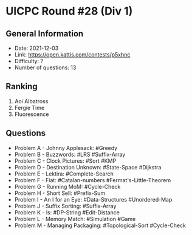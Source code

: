 # UICPC Round #28 (Div 1)
## General Information
- Date: 2021-12-03
- Link: https://open.kattis.com/contests/p5xhnc
- Difficulty: ?
- Number of questions: 13
## Ranking
1. Aoi Albatross
2. Fergie Time
3. Fluorescence
## Questions
- Problem A - Johnny Applesack: #Greedy
- Problem B - Buzzwords: #LRS #Suffix-Array
- Problem C - Clock Pictures: #Sort #KMP
- Problem D - Destination Unknown: #State-Space #Dijkstra
- Problem E - Lektira: #Complete-Search
- Problem F - Fiat: #Catalan-numbers #Fermat's-Little-Theorem
- Problem G - Running MoM: #Cycle-Check
- Problem H - Short Sell: #Prefix-Sum
- Problem I - An I for an Eye: #Data-Structures #Unordered-Map
- Problem J - Suffix Sorting: #Suffix-Array
- Problem K - ls: #DP-String #Edit-Distance
- Problem L - Memory Match: #Simulation #Game
- Problem M - Managing Packaging: #Topological-Sort #Cycle-Check
